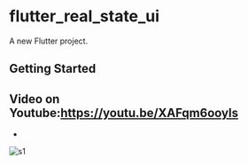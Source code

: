 # flutter_real_state_ui

A new Flutter project.

## Getting Started

Video on Youtube:https://youtu.be/XAFqm6ooyls
-
-

![s1](https://user-images.githubusercontent.com/78899995/165229600-97d2202e-f39c-4aa7-ada3-eee991303ee4.jpg)


